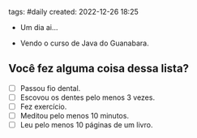 tags: #daily
created: 2022-12-26 18:25

- Um dia ai...

-  Vendo o curso de Java do Guanabara.

## Você fez alguma coisa dessa lista?
- [ ] Passou fio dental.
- [ ] Escovou os dentes pelo menos 3 vezes.
- [ ] Fez exercício.
- [ ] Meditou pelo menos 10 minutos.
- [ ] Leu pelo menos 10 páginas de um livro.